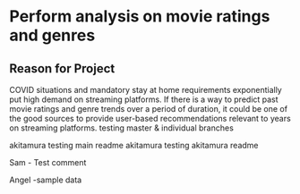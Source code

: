 # Perform analysis on movie ratings and genres

## Reason for Project

COVID situations and mandatory stay at home requirements exponentially put high demand on streaming platforms. If there is a way to predict past movie ratings and genre trends over a period of duration, it could be one of the good sources to provide user-based recommendations relevant to years on streaming platforms. 
testing master &amp; individual branches

akitamura testing main readme
akitamura testing akitamura readme

Sam - Test comment

Angel -sample data 
